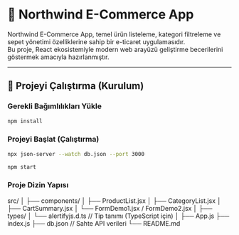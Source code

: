# 🛒 Northwind E-Commerce App

Northwind E-Commerce App, temel ürün listeleme, kategori filtreleme ve sepet yönetimi özelliklerine sahip bir e-ticaret uygulamasıdır.  
Bu proje, React ekosistemiyle modern web arayüzü geliştirme becerilerini göstermek amacıyla hazırlanmıştır.

---

## 🚀 Projeyi Çalıştırma (Kurulum)

### Gerekli Bağımlılıkları Yükle

```bash
npm install
```


### Projeyi Başlat (Çalıştırma)
```bash 
npx json-server --watch db.json --port 3000

npm start
```



### Proje Dizin Yapısı ###
src/
│
├── components/
│   ├── ProductList.jsx
│   ├── CategoryList.jsx
│   ├── CartSummary.jsx
│   └── FormDemo1.jsx / FormDemo2.jsx
│
├── types/
│   └── alertifyjs.d.ts   // Tip tanımı (TypeScript için)
│
├── App.js
├── index.js
├── db.json               // Sahte API verileri
└── README.md

